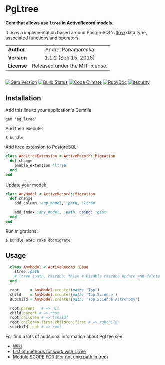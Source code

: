 # PgLtree

**Gem that allows use `ltree` in ActiveRecord models**.

It uses a implementation based around PostgreSQL's [ltree](http://www.postgresql.org/docs/current/static/ltree.html) data type, associated functions and operators.

|               |                                  |
|---------------|:--------------------------------:|
| **Author**    | Andrei Panamarenka               |
| **Version**   | 1.1.2 (Sep 15, 2015)             |
| **License**   | Released under the MIT license.  |


##

[![Gem Version](https://badge.fury.io/rb/pg_ltree.svg)](http://badge.fury.io/rb/pg_ltree)
[![Build Status](https://travis-ci.org/sjke/pg_ltree.svg?branch=travis-ci)](https://travis-ci.org/sjke/pg_ltree)
[![Code Climate](https://codeclimate.com/github/sjke/pg_ltree/badges/gpa.svg)](https://codeclimate.com/github/sjke/pg_ltree)
[![RubyDoc](http://inch-ci.org/github/sjke/pg_ltree.svg?branch=master)](http://www.rubydoc.info/github/sjke/pg_ltree/)
[![security](https://hakiri.io/github/sjke/pg_ltree/master.svg)](https://hakiri.io/github/sjke/pg_ltree/master)

## Installation

Add this line to your application's Gemfile:

    gem 'pg_ltree'

And then execute:

    $ bundle

Add ltree extension to PostgreSQL:

``` ruby
class AddLtreeExtension < ActiveRecord::Migration
  def change
    enable_extension 'ltree'
  end
end
```

Update your model:

``` ruby
class AnyModel < ActiveRecord::Migration
  def change
    add_column :any_model, :path, :ltree

    add_index :any_model, :path, using: :gist
  end
end
```

Run migrations:

    $ bundle exec rake db:migrate

## Usage

``` ruby
  class AnyModel < ActiveRecord::Base
    ltree :path
    # ltree :path, cascade: false # Disable cascade update and delete
  end

  root     = AnyModel.create!(path: 'Top')
  child    = AnyModel.create!(path: 'Top.Science')
  subchild = AnyModel.create!(path: 'Top.Science.Astronomy')

  root.parent   # => nil
  child.parent # => root
  root.children # => [child]
  root.children.first.children.first # => subchild
  subchild.root # => root
```

For find a lots of additional information about PgLtee see:
* [Wiki](https://github.com/sjke/pg_ltree/wiki)
* [List of methods for work with LTree](https://github.com/sjke/pg_ltree/wiki/List-of-methods-for-work-with-LTree)
* [Module SCOPE FOR (For not uniq path in tree)](https://github.com/sjke/pg_ltree/wiki/Module-SCOPED-FOR)

